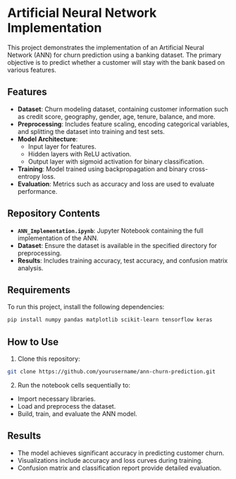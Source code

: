 # Artificial Neural Network Implementation

This project demonstrates the implementation of an Artificial Neural Network (ANN) for churn prediction using a banking dataset. The primary objective is to predict whether a customer will stay with the bank based on various features.

## Features
- **Dataset**: Churn modeling dataset, containing customer information such as credit score, geography, gender, age, tenure, balance, and more.
- **Preprocessing**: Includes feature scaling, encoding categorical variables, and splitting the dataset into training and test sets.
- **Model Architecture**:
  - Input layer for features.
  - Hidden layers with ReLU activation.
  - Output layer with sigmoid activation for binary classification.
- **Training**: Model trained using backpropagation and binary cross-entropy loss.
- **Evaluation**: Metrics such as accuracy and loss are used to evaluate performance.

## Repository Contents
- **`ANN_Implementation.ipynb`**: Jupyter Notebook containing the full implementation of the ANN.
- **Dataset**: Ensure the dataset is available in the specified directory for preprocessing.
- **Results**: Includes training accuracy, test accuracy, and confusion matrix analysis.

## Requirements
To run this project, install the following dependencies:

```bash
pip install numpy pandas matplotlib scikit-learn tensorflow keras
```
## How to Use
1. Clone this repository:

```bash
git clone https://github.com/yourusername/ann-churn-prediction.git
```

2. Run the notebook cells sequentially to:
- Import necessary libraries.
- Load and preprocess the dataset.
- Build, train, and evaluate the ANN model.

## Results
- The model achieves significant accuracy in predicting customer churn.
- Visualizations include accuracy and loss curves during training.
- Confusion matrix and classification report provide detailed evaluation.



